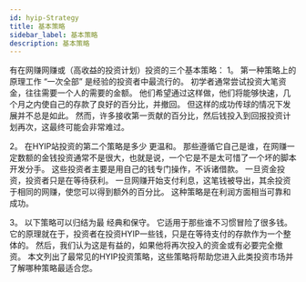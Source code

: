 ```yaml
---
id: hyip-Strategy
title: 基本策略
sidebar_label: 基本策略
description: 基本策略
---
```


有在网赚网赚或（高收益的投资计划）投资的三个基本策略： 
1。 第一种策略上的原理工作 “一次全部” 是经验的投资者中最流行的。 初学者通常尝试投资大笔资金，往往需要一个人的需要的金额。 他们希望通过这样做，他们将能够快速，几个月之内使自己的存款了良好的百分比，并撤回。 但这样的成功传球的情况下发展并不总是如此。 然而，许多接收第一贡献的百分比，然后钱投入到回报投资计划再次，这最终可能会非常难过。 

2。 在HYIP站投资的第二个策略是多少 更温和。 那些遵循它自己是谁，在网赚一定数额的金钱投资通常不是很大，也就是说，一个它是不是太可惜了一个坏的脚本开发分手。 这些投资者主要是用自己的钱专门操作，不诉诸借款。 一旦资金投资，投资者只是在等待获利。 一旦网赚开始支付利息，这笔钱被导出，其余投资于相同的网赚，使您可以得到额外的百分比。 这种策略是在利润方面相当可靠和成功。 

3。 以下策略可以归结为最 经典和保守。 它适用于那些谁不习惯冒险了很多钱。 它的原理就在于，投资者在投资HYIP一些钱，只是在等待支付的存款作为一个整体的。 然后，我们认为这是有益的，如果他将再次投入的资金或有必要完全撤资。 本文列出了最常见的HYIP投资策略，这些策略将帮助您进入此类投资市场并了解哪种策略最适合您。


